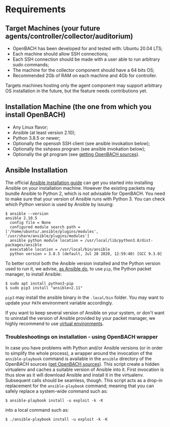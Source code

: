 # Requirements

## Target Machines (your future agents/controller/collector/auditorium)

  * OpenBACH has been developed for and tested with: Ubuntu 20.04 LTS;
  * Each machine should allow SSH connections;
  * Each SSH connection should be made with a user able to run arbitrary sudo commands;
  * The machine for the collector component should have a 64 bits OS;
  * Recommended 2Gb of RAM on each machine and 4Gb for controller.

Targets machines hosting only the agent component may support arbitrary OS installation
in the future, but the feature needs contributions yet.

## Installation Machine (the one from which you install OpenBACH)

  * Any Linux flavor;
  * Ansible (at least version 2.10);
  * Python 3.8.5 or newer;
  * Optionally the openssh SSH client (see ansible invokation below);
  * Optionally the sshpass program (see ansible invokation below);
  * Optionally the git program (see [getting OpenBACH sources](/ansible/README.md#getting-openbach)).

## Ansible Installation

The official [Ansible installation guide][1] can get you started into installing Ansible on your
installation machine. However the existing packets may bundle Ansible to Python 2, which is not
advisable for OpenBACH. You need to make sure that your version of Ansible runs with Python 3.
You can check which Python version is used by Ansible by issuing:

```
$ ansible --version
ansible 2.10.5
  config file = None
  configured module search path = ['/home/ubuntu/.ansible/plugins/modules', '/usr/share/ansible/plugins/modules']
  ansible python module location = /usr/local/lib/python3.8/dist-packages/ansible
  executable location = /usr/local/bin/ansible
  python version = 3.8.5 (default, Jul 28 2020, 12:59:40) [GCC 9.3.0]
```

To better control both the Ansible version installed and the Python version used to run it, we
advise, [as Ansible do][2], to use `pip`, the Python packet manager, to install Ansible:

```
$ sudo apt install python3-pip
$ sudo pip3 install "ansible<2.11"
```

`pip3` may install the ansible binary in the `.local/bin` folder. You may want to update your
`PATH` environment variable accordingly.

If you want to keep several version of Ansible on your system, or don't want to uninstall the
version of Ansible provided by your packet manager, we highly recommend to use [virtual environments][3].

### Troubleshootings on installation - using OpenBACH wrapper

In case you have problems with Python and/or Ansible versions (or in order to simplify the whole
process), a wrapper around the invocation of the `ansible-playbook` command is available in the
`ansible` directory of the OpenBACH sources ([get OpenBACH sources](/ansible/README.md#getting-openbach)).
This script create a hidden virtualenv and caches a suitable version of Ansible into it. First
invocation is thus slow as it will download Ansible and install it in the virtualenv. Subsequent
calls should be seamless, though. This script acts as a drop-in replacement for the `ansible-playbook`
command; meaning that you can safely replace a system-wide command such as:

```
$ ansible-playbook install -u exploit -k -K
```

into a local command such as:

```
$ ./ansible-playbook install -u exploit -k -K
```


[1]: https://docs.ansible.com/ansible/latest/installation_guide/intro_installation.html
[2]: https://docs.ansible.com/ansible/latest/installation_guide/intro_installation.html#what-version-to-pick
[3]: https://docs.python.org/3/library/venv.html
